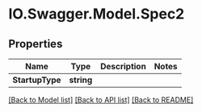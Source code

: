 # IO.Swagger.Model.Spec2
## Properties

Name | Type | Description | Notes
------------ | ------------- | ------------- | -------------
**StartupType** | **string** |  | 

[[Back to Model list]](../README.md#documentation-for-models) [[Back to API list]](../README.md#documentation-for-api-endpoints) [[Back to README]](../README.md)

